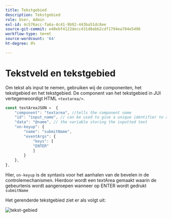 ```yaml
---
title: Tekstgebied
description: Tekstgebied
role: User, Admin
exl-id: 4c576acc-fa6a-4c41-9b92-443ba51dc8ee
source-git-commit: e40ebf4122decc431d0abb2cdf1794ea704e5496
workflow-type: tm+mt
source-wordcount: '64'
ht-degree: 0%

---
```


# Tekstveld en tekstgebied

Om tekst als input te nemen, gebruiken wij de componenten, het tekstgebied en het tekstgebied.
De component van het tekstgebied in JUI vertegenwoordigt HTML `<textarea/>`.

```js title="textArea.js"
const textAreaJSON =  {
    "component": "textarea", //tells the component name
    "id": "input_name", // can be used to give a unique identifier to a component
    "data": "@name", // the variable storing the inputted text
    "on-keyup": {
        "name": "submitName",
        "eventArgs": {
            "keys": [
            "ENTER"
            ]
        }
    },
},
```

Hier, `on-keyup` is de syntaxis voor het aanhalen van de bevelen in de controlemechanismen.
Hierdoor wordt een textArea gemaakt waarin de gebeurtenis wordt aangeroepen wanneer op ENTER wordt gedrukt `submitName`

Het gerenderde tekstgebied ziet er als volgt uit:

![ tekst-gebied ](./imgs/text_area.png " Gebied van de Tekst ")
